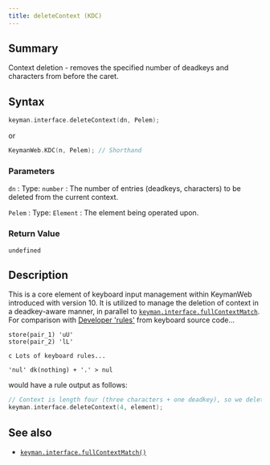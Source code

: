```yaml
---
title: deleteContext (KDC)
---
```


## Summary

Context deletion - removes the specified number of deadkeys and characters from before the caret.

## Syntax

```c
keyman.interface.deleteContext(dn, Pelem);
```

or

```c
KeymanWeb.KDC(n, Pelem); // Shorthand
```

### Parameters

`dn`
:   Type: `number`
:   The number of entries (deadkeys, characters) to be deleted from the current context.

`Pelem`
:   Type: `Element`
:   The element being operated upon.

### Return Value

`undefined`

## Description

This is a core element of keyboard input management within KeymanWeb introduced with version 10. It is utilized to manage the deletion of context in a deadkey-aware manner, in parallel to [`keyman.interface.fullContextMatch`](fullContextMatch). For comparison with [Developer 'rules'](/developer/language/guide/rules) from keyboard source code...

```keyman
store(pair_1) 'uU'
store(pair_2) 'lL'

c Lots of keyboard rules...

'nul' dk(nothing) + '.' > nul
```

would have a rule output as follows:

```c
// Context is length four (three characters + one deadkey), so we delete all four.
keyman.interface.deleteContext(4, element);
```

## See also

- [`keyman.interface.fullContextMatch()`](fullContextMatch)
